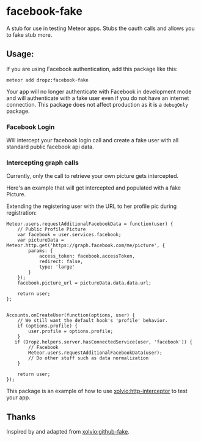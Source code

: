 # facebook-fake
A stub for use in testing Meteor apps. Stubs the oauth calls and allows you to fake stub more.

## Usage:

If you are using Facebook authentication, add this package like this:

`meteor add dropz:facebook-fake`

Your app will no longer authenticate with Facebook in development mode and will authenticate with
a fake user even if you do not have an internet connection. This package does not affect production
as it is a `debugOnly` package.

### Facebook Login

Will intercept your facebook login call and create a fake user with all standard public facebook api data.


### Intercepting graph calls

Currently, only the call to retrieve your own picture gets intercepted.
 
Here's an example that will get intercepted and populated with a fake Picture.

Extending the registering user with the URL to her profile pic during registration:


```
Meteor.users.requestAdditionalFacebookData = function(user) {
    // Public Profile Picture
    var facebook = user.services.facebook;
    var pictureData = Meteor.http.get('https://graph.facebook.com/me/picture', {
        params: {
            access_token: facebook.accessToken,
            redirect: false,
            type: 'large'
        }
    });
    facebook.picture_url = pictureData.data.data.url;

    return user;
};


Accounts.onCreateUser(function(options, user) {
    // We still want the default hook's 'profile' behavior.
    if (options.profile) {
        user.profile = options.profile;
    }
   if (Dropz.helpers.server.hasConnectedService(user, 'facebook')) {
        // Facebook
        Meteor.users.requestAdditionalFacebookData(user);
        // Do other stuff such as data normalization
    }

    return user;
});
```

This package is an example of how to use
[xolvio:http-interceptor](https://github.com/xolvio/meteor-http-interceptor) to test your app.

## Thanks
Inspired by and adapted from [xolvio:github-fake](https://github.com/xolvio/meteor-github-stub).
